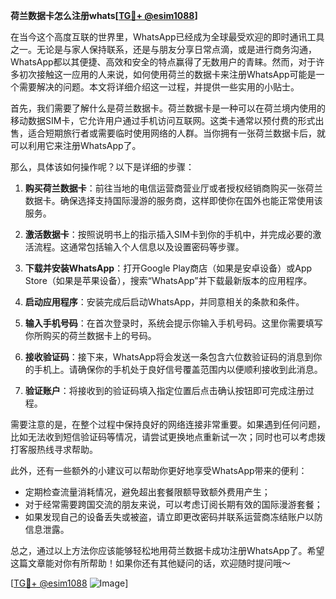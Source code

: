 **荷兰数据卡怎么注册whats[[TG💪+ @esim1088](https://t.me/s/esim1088)]**

在当今这个高度互联的世界里，WhatsApp已经成为全球最受欢迎的即时通讯工具之一。无论是与家人保持联系，还是与朋友分享日常点滴，或是进行商务沟通，WhatsApp都以其便捷、高效和安全的特点赢得了无数用户的青睐。然而，对于许多初次接触这一应用的人来说，如何使用荷兰的数据卡来注册WhatsApp可能是一个需要解决的问题。本文将详细介绍这一过程，并提供一些实用的小贴士。

首先，我们需要了解什么是荷兰数据卡。荷兰数据卡是一种可以在荷兰境内使用的移动数据SIM卡，它允许用户通过手机访问互联网。这类卡通常以预付费的形式出售，适合短期旅行者或需要临时使用网络的人群。当你拥有一张荷兰数据卡后，就可以利用它来注册WhatsApp了。

那么，具体该如何操作呢？以下是详细的步骤：

1. **购买荷兰数据卡**：前往当地的电信运营商营业厅或者授权经销商购买一张荷兰数据卡。确保选择支持国际漫游的服务商，这样即使你在国外也能正常使用该服务。

2. **激活数据卡**：按照说明书上的指示插入SIM卡到你的手机中，并完成必要的激活流程。这通常包括输入个人信息以及设置密码等步骤。

3. **下载并安装WhatsApp**：打开Google Play商店（如果是安卓设备）或App Store（如果是苹果设备），搜索“WhatsApp”并下载最新版本的应用程序。

4. **启动应用程序**：安装完成后启动WhatsApp，并同意相关的条款和条件。

5. **输入手机号码**：在首次登录时，系统会提示你输入手机号码。这里你需要填写你所购买的荷兰数据卡上的号码。

6. **接收验证码**：接下来，WhatsApp将会发送一条包含六位数验证码的消息到你的手机上。请确保你的手机处于良好信号覆盖范围内以便顺利接收到此消息。

7. **验证账户**：将接收到的验证码填入指定位置后点击确认按钮即可完成注册过程。

需要注意的是，在整个过程中保持良好的网络连接非常重要。如果遇到任何问题，比如无法收到短信验证码等情况，请尝试更换地点重新试一次；同时也可以考虑拨打客服热线寻求帮助。

此外，还有一些额外的小建议可以帮助你更好地享受WhatsApp带来的便利：
- 定期检查流量消耗情况，避免超出套餐限额导致额外费用产生；
- 对于经常需要跨国交流的朋友来说，可以考虑订阅长期有效的国际漫游套餐；
- 如果发现自己的设备丢失或被盗，请立即更改密码并联系运营商冻结账户以防信息泄露。

总之，通过以上方法你应该能够轻松地用荷兰数据卡成功注册WhatsApp了。希望这篇文章能对你有所帮助！如果你还有其他疑问的话，欢迎随时提问哦～

[[TG💪+ @esim1088](https://t.me/s/esim1088) ![Image](https://i.postimg.cc/4NQfJmqS/Snipaste-2025-05-13-00-14-12.png)]